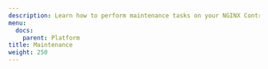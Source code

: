 ```yaml
---
description: Learn how to perform maintenance tasks on your NGINX Controller.
menu:
  docs:
    parent: Platform
title: Maintenance
weight: 250
---
```

